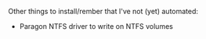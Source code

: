 Other things to install/rember that I've not (yet) automated:

-   Paragon NTFS driver to write on NTFS volumes

